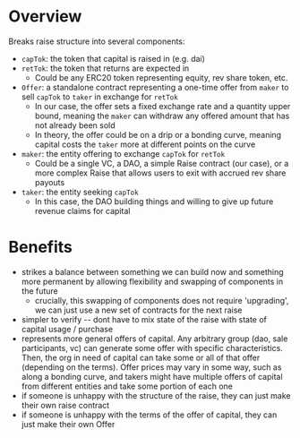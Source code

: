 # Overview
Breaks raise structure into several components:
- `capTok`: the token that capital is raised in (e.g. dai)
- `retTok`: the token that returns are expected in
    - Could be any ERC20 token representing equity, rev share token, etc.
- `Offer`: a standalone contract representing a one-time offer from `maker` to sell `capTok` to `taker` in exchange for `retTok`
    - In our case, the offer sets a fixed exchange rate and a quantity upper bound, meaning the `maker` can withdraw any offered amount that has not already been sold
    - In theory, the offer could be on a drip or a bonding curve, meaning capital costs the `taker` more at different points on the curve
- `maker`: the entity offering to exchange `capTok` for `retTok`
    - Could be a single VC, a DAO, a simple Raise contract (our case), or a more complex Raise that allows users to exit with accrued rev share payouts
- `taker`: the entity seeking `capTok`
    - In this case, the DAO building things and willing to give up future revenue claims for capital

# Benefits
- strikes a balance between something we can build now and something more permanent by allowing flexibility and swapping of components in the future
    - crucially, this swapping of components does not require 'upgrading', we can just use a new set of contracts for the next raise
- simpler to verify -- dont have to mix state of the raise with state of capital usage / purchase
- represents more general offers of capital. Any arbitrary group (dao, sale participants, vc) can generate some offer with specific characteristics. Then, the org in need of capital can take some or all of that offer (depending on the terms). Offer prices may vary in some way, such as along a bonding curve, and takers might have multiple offers of capital from different entities and take some portion of each one
- if someone is unhappy with the structure of the raise, they can just make their own raise contract
- if someone is unhappy with the terms of the offer of capital, they can just make their own Offer
